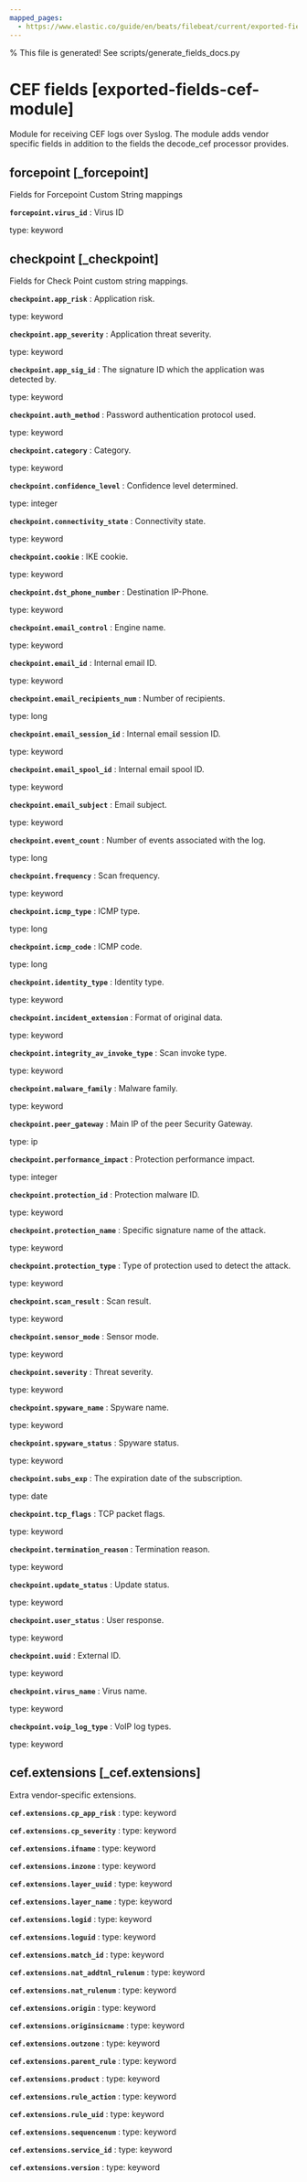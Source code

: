 ```yaml
---
mapped_pages:
  - https://www.elastic.co/guide/en/beats/filebeat/current/exported-fields-cef-module.html
---
```


% This file is generated! See scripts/generate_fields_docs.py

# CEF fields [exported-fields-cef-module]

Module for receiving CEF logs over Syslog. The module adds vendor specific fields in addition to the fields the decode_cef processor provides.

## forcepoint [_forcepoint]

Fields for Forcepoint Custom String mappings

**`forcepoint.virus_id`**
:   Virus ID

type: keyword


## checkpoint [_checkpoint]

Fields for Check Point custom string mappings.

**`checkpoint.app_risk`**
:   Application risk.

type: keyword


**`checkpoint.app_severity`**
:   Application threat severity.

type: keyword


**`checkpoint.app_sig_id`**
:   The signature ID which the application was detected by.

type: keyword


**`checkpoint.auth_method`**
:   Password authentication protocol used.

type: keyword


**`checkpoint.category`**
:   Category.

type: keyword


**`checkpoint.confidence_level`**
:   Confidence level determined.

type: integer


**`checkpoint.connectivity_state`**
:   Connectivity state.

type: keyword


**`checkpoint.cookie`**
:   IKE cookie.

type: keyword


**`checkpoint.dst_phone_number`**
:   Destination IP-Phone.

type: keyword


**`checkpoint.email_control`**
:   Engine name.

type: keyword


**`checkpoint.email_id`**
:   Internal email ID.

type: keyword


**`checkpoint.email_recipients_num`**
:   Number of recipients.

type: long


**`checkpoint.email_session_id`**
:   Internal email session ID.

type: keyword


**`checkpoint.email_spool_id`**
:   Internal email spool ID.

type: keyword


**`checkpoint.email_subject`**
:   Email subject.

type: keyword


**`checkpoint.event_count`**
:   Number of events associated with the log.

type: long


**`checkpoint.frequency`**
:   Scan frequency.

type: keyword


**`checkpoint.icmp_type`**
:   ICMP type.

type: long


**`checkpoint.icmp_code`**
:   ICMP code.

type: long


**`checkpoint.identity_type`**
:   Identity type.

type: keyword


**`checkpoint.incident_extension`**
:   Format of original data.

type: keyword


**`checkpoint.integrity_av_invoke_type`**
:   Scan invoke type.

type: keyword


**`checkpoint.malware_family`**
:   Malware family.

type: keyword


**`checkpoint.peer_gateway`**
:   Main IP of the peer Security Gateway.

type: ip


**`checkpoint.performance_impact`**
:   Protection performance impact.

type: integer


**`checkpoint.protection_id`**
:   Protection malware ID.

type: keyword


**`checkpoint.protection_name`**
:   Specific signature name of the attack.

type: keyword


**`checkpoint.protection_type`**
:   Type of protection used to detect the attack.

type: keyword


**`checkpoint.scan_result`**
:   Scan result.

type: keyword


**`checkpoint.sensor_mode`**
:   Sensor mode.

type: keyword


**`checkpoint.severity`**
:   Threat severity.

type: keyword


**`checkpoint.spyware_name`**
:   Spyware name.

type: keyword


**`checkpoint.spyware_status`**
:   Spyware status.

type: keyword


**`checkpoint.subs_exp`**
:   The expiration date of the subscription.

type: date


**`checkpoint.tcp_flags`**
:   TCP packet flags.

type: keyword


**`checkpoint.termination_reason`**
:   Termination reason.

type: keyword


**`checkpoint.update_status`**
:   Update status.

type: keyword


**`checkpoint.user_status`**
:   User response.

type: keyword


**`checkpoint.uuid`**
:   External ID.

type: keyword


**`checkpoint.virus_name`**
:   Virus name.

type: keyword


**`checkpoint.voip_log_type`**
:   VoIP log types.

type: keyword


## cef.extensions [_cef.extensions]

Extra vendor-specific extensions.

**`cef.extensions.cp_app_risk`**
:   type: keyword


**`cef.extensions.cp_severity`**
:   type: keyword


**`cef.extensions.ifname`**
:   type: keyword


**`cef.extensions.inzone`**
:   type: keyword


**`cef.extensions.layer_uuid`**
:   type: keyword


**`cef.extensions.layer_name`**
:   type: keyword


**`cef.extensions.logid`**
:   type: keyword


**`cef.extensions.loguid`**
:   type: keyword


**`cef.extensions.match_id`**
:   type: keyword


**`cef.extensions.nat_addtnl_rulenum`**
:   type: keyword


**`cef.extensions.nat_rulenum`**
:   type: keyword


**`cef.extensions.origin`**
:   type: keyword


**`cef.extensions.originsicname`**
:   type: keyword


**`cef.extensions.outzone`**
:   type: keyword


**`cef.extensions.parent_rule`**
:   type: keyword


**`cef.extensions.product`**
:   type: keyword


**`cef.extensions.rule_action`**
:   type: keyword


**`cef.extensions.rule_uid`**
:   type: keyword


**`cef.extensions.sequencenum`**
:   type: keyword


**`cef.extensions.service_id`**
:   type: keyword


**`cef.extensions.version`**
:   type: keyword


